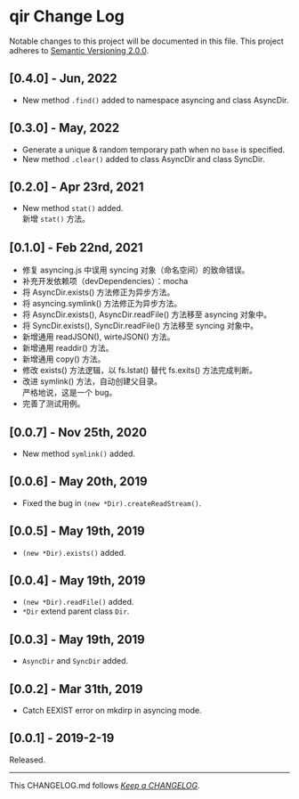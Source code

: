 #   qir Change Log

Notable changes to this project will be documented in this file. This project adheres to [Semantic Versioning 2.0.0](http://semver.org/).

##	[0.4.0] - Jun, 2022

*	New method `.find()` added to namespace asyncing and class AsyncDir.

##	[0.3.0] - May, 2022

*	Generate a unique & random temporary path when no `base` is specified.
*	New method `.clear()` added to class AsyncDir and class SyncDir.

##	[0.2.0] - Apr 23rd, 2021

*	New method `stat()` added.  
	新增 `stat()` 方法。

##	[0.1.0] - Feb 22nd, 2021

*	修复 asyncing.js 中误用 syncing 对象（命名空间）的致命错误。
*	补充开发依赖项（devDependencies）：mocha
*	将 AsyncDir.exists() 方法修正为异步方法。
*	将 asyncing.symlink() 方法修正为异步方法。
*	将 AsyncDir.exists(), AsyncDir.readFile() 方法移至 asyncing 对象中。
*	将 SyncDir.exists(), SyncDir.readFile() 方法移至 syncing 对象中。
*	新增通用 readJSON(), wirteJSON() 方法。
*	新增通用 readdir() 方法。
*	新增通用 copy() 方法。
*	修改 exists() 方法逻辑，以 fs.lstat() 替代 fs.exits() 方法完成判断。
*	改进 symlink() 方法，自动创建父目录。  
	严格地说，这是一个 bug。
*	完善了测试用例。

##  [0.0.7] - Nov 25th, 2020

*   New method `symlink()` added.

##	[0.0.6] - May 20th, 2019

*	Fixed the bug in `(new *Dir).createReadStream()`.

##  [0.0.5] - May 19th, 2019

*   `(new *Dir).exists()` added.

##  [0.0.4] - May 19th, 2019

*   `(new *Dir).readFile()` added.
*   `*Dir` extend parent class `Dir`.

##  [0.0.3] - May 19th, 2019

*   `AsyncDir` and `SyncDir` added.

##  [0.0.2] - Mar 31th, 2019

*   Catch EEXIST error on mkdirp in asyncing mode.

##	[0.0.1] - 2019-2-19

Released.

---
This CHANGELOG.md follows [*Keep a CHANGELOG*](http://keepachangelog.com/).
